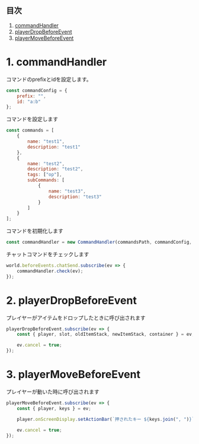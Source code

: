 ## 目次
1. [commandHandler](#anchor1)
2. [playerDropBeforeEvent](#anchor2)
3. [playerMoveBeforeEvent](#anchor3)

<a id="anchor1"></a>
# 1. commandHandler
コマンドのprefixとidを設定します。
```javascript
const commandConfig = {
    prefix: "",
    id: "a:b"
};
```

コマンドを設定します
```javascript
const commands = [
    {
        name: "test1",
        description: "test1"
    },
    {
        name: "test2",
        description: "test2",
        tags: ["op"],
        subCommands: [
            {
                name: "test3",
                description: "test3"
            }
        ]
    }
];
```

コマンドを初期化します
```javascript
const commandHandler = new CommandHandler(commandsPath, commandConfig, commands);
```

チャットコマンドをチェックします
```javascript
world.beforeEvents.chatSend.subscribe(ev => {
    commandHandler.check(ev);
});
```

<a id="anchor2"></a>
# 2. playerDropBeforeEvent
プレイヤーがアイテムをドロップしたときに呼び出されます
```javascript
playerDropBeforeEvent.subscribe(ev => {
    const { player, slot, oldItemStack, newItemStack, container } = ev;

    ev.cancel = true;
});
```

<a id="anchor3"></a>
# 3. playerMoveBeforeEvent
プレイヤーが動いた時に呼び出されます
```javascript
playerMoveBeforeEvent.subscribe(ev => {
    const { player, keys } = ev;

    player.onScreenDisplay.setActionBar(`押されたキー ${keys.join(", ")}`);

    ev.cancel = true;
});
```
